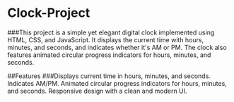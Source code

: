 # Clock-Project

###This project is a simple yet elegant digital clock implemented using HTML, CSS, and JavaScript. It displays the current time with hours, minutes, and seconds, and indicates whether it's AM or PM. The clock also features animated circular progress indicators for hours, minutes, and seconds.

##Features
###Displays current time in hours, minutes, and seconds. Indicates AM/PM. Animated circular progress indicators for hours, minutes, and seconds. Responsive design with a clean and modern UI.
